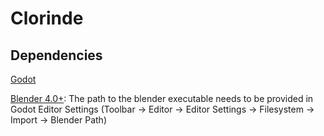 # Clorinde

## Dependencies

[Godot](https://godotengine.org/)

[Blender 4.0+](https://www.blender.org/download/): The path to the blender executable needs to be provided in Godot Editor Settings (Toolbar -> Editor -> Editor Settings -> Filesystem -> Import -> Blender Path)